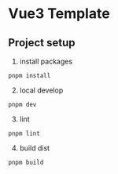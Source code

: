 # Vue3 Template

## Project setup

1. install packages
```
pnpm install
```

2. local develop
```
pnpm dev
```

3. lint
```
pnpm lint
```

4. build dist
```
pnpm build
```
